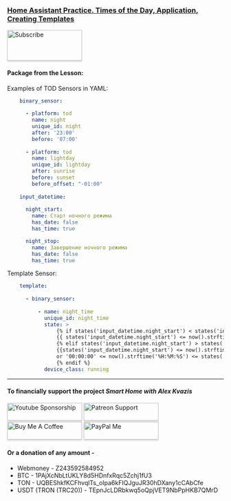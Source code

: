 ### [Home Assistant Practice. Times of the Day, Application, Creating Templates](https://youtu.be/oLxN0GHk_rk)

<a href="https://www.youtube.com/channel/UCcq9onYHbs6go3kDpfBoqhg?sub_confirmation=1" target="_blank"><img src="https://raw.githubusercontent.com/kvazis/training/master/lessons/img/subscribe.png" alt="Subscribe" style="height: 71px !important;width: 174px !important;box-shadow: 0px 3px 2px 0px rgba(190, 190, 190, 0.5) !important;-webkit-box-shadow: 0px 3px 2px 0px rgba(190, 190, 190, 0.5) !important;" ></a>



#### Package from the Lesson:  

Examples of TOD Sensors in YAML:    

```yaml
    binary_sensor:
    
      - platform: tod
        name: night
        unique_id: night
        after: '23:00'
        before: '07:00'
        
      - platform: tod
        name: lightday
        unique_id: lightday
        after: sunrise
        before: sunset
        before_offset: "-01:00"
        
    input_datetime:
    
      night_start:
        name: Старт ночного режима
        has_date: false
        has_time: true

      night_stop:
        name: Завершение ночного режима
        has_date: false
        has_time: true
```

Template Sensor:    
```yaml
    template:
    
      - binary_sensor:
      
          - name: night_time
            unique_id: night_time
            state: >
                {% if states('input_datetime.night_start') < states('input_datetime.night_stop') %}
                {{ states('input_datetime.night_start') <= now().strftime('%H:%M:%S') <= states('input_datetime.night_stop') }}
                {% elif states('input_datetime.night_start') > states('input_datetime.night_stop') %}
                {{states('input_datetime.night_start') <= now().strftime('%H:%M:%S') <= '23:59:59'
                or '00:00:00' <= now().strftime('%H:%M:%S') <= states('input_datetime.night_stop')}}
                {% endif %}            
            device_class: running
```
____
#### To financially support the project *Smart Home with Alex Kvazis*    
<a href="https://www.youtube.com/channel/UCcq9onYHbs6go3kDpfBoqhg/join" target="_blank"><img src="https://raw.githubusercontent.com/kvazis/training/master/lessons/img/youtube.png" alt="Youtube Sponsorship" style="height: 41px !important;width: 174px !important;box-shadow: 0px 3px 2px 0px rgba(190, 190, 190, 0.5) !important;-webkit-box-shadow: 0px 3px 2px 0px rgba(190, 190, 190, 0.5) !important;" ></a>
<a href="https://www.patreon.com/alex_kvazis" target="_blank"><img src="https://raw.githubusercontent.com/kvazis/training/master/lessons/img/patreon-button.png" alt="Patreon Support" style="height: 41px !important;width: 174px !important;box-shadow: 0px 3px 2px 0px rgba(190, 190, 190, 0.5) !important;-webkit-box-shadow: 0px 3px 2px 0px rgba(190, 190, 190, 0.5) !important;" ></a>
<a href="https://www.buymeacoffee.com/greatkvazis" target="_blank"><img src="https://raw.githubusercontent.com/kvazis/training/master/lessons/img/buymeacoffee.png" alt="Buy Me A Coffee" style="height: 41px !important;width: 174px !important;box-shadow: 0px 3px 2px 0px rgba(190, 190, 190, 0.5) !important;-webkit-box-shadow: 0px 3px 2px 0px rgba(190, 190, 190, 0.5) !important;" ></a>
<a href="https://www.paypal.com/paypalme/greatkvazis" target="_blank"><img src="https://raw.githubusercontent.com/kvazis/training/master/lessons/img/paypal.png" alt="PayPal Me" style="height: 41px !important;width: 174px !important;box-shadow: 0px 3px 2px 0px rgba(190, 190, 190, 0.5) !important;-webkit-box-shadow: 0px 3px 2px 0px rgba(190, 190, 190, 0.5) !important;" ></a>

#### Or a donation of any amount -     
* Webmoney - Z243592584952
* BTC - 1PAjXcNbLtUKLY8d5HDnfxRqc5Zchj1fU3    
* TON - UQBEShkfKCFhvqlTs_oIpa6kFIQJguJR30hDXany1cCAbCfe    
* USDT (TRON (TRC20)) - TEpnJcLDRbkwq5oQpjVET9NbPpHKB7QMrD    